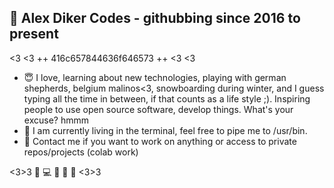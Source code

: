 ## 👋 Alex Diker Codes - githubbing since 2016 to present 

<3 <3 ++ 416c657844636f646573 ++ <3 <3 

- :innocent: I love, learning about new technologies, playing with german shepherds, belgium malinos<3, snowboarding during winter, and I guess typing all the time in between, if that counts as a life style ;). Inspiring people to use open source software, develop things. What's your excuse? hmmm 
- 💞️ I am currently living in the terminal, feel free to pipe me to /usr/bin.
- :iphone: Contact me if you want to work on anything or access to private repos/projects (colab work)


<3>3 :penguin: :computer: :iphone: :see_no_evil: 🙉 <3>3

